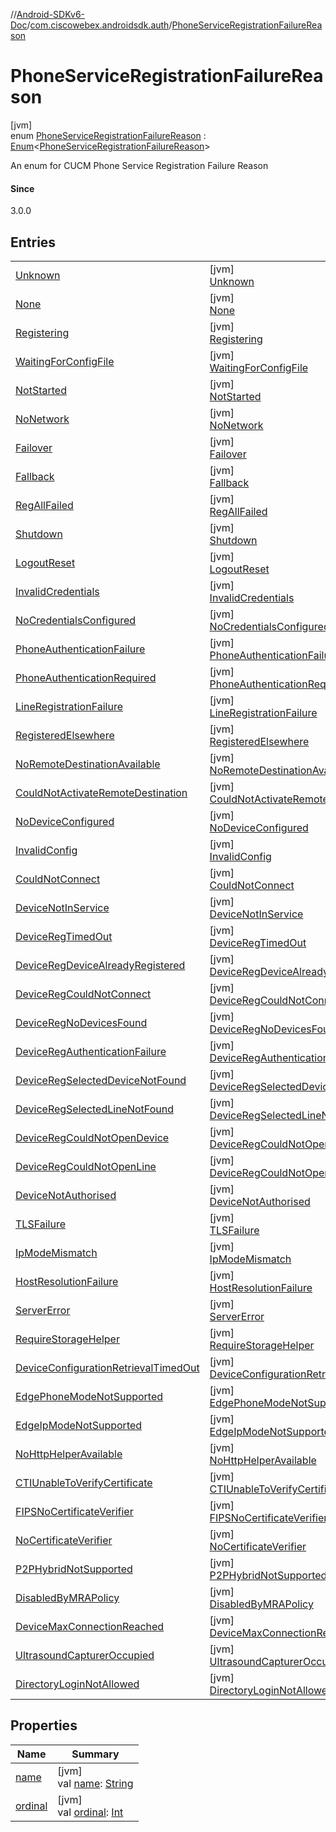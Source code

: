 //[Android-SDKv6-Doc](../../../index.md)/[com.ciscowebex.androidsdk.auth](../index.md)/[PhoneServiceRegistrationFailureReason](index.md)

# PhoneServiceRegistrationFailureReason

[jvm]\
enum [PhoneServiceRegistrationFailureReason](index.md) : [Enum](https://kotlinlang.org/api/latest/jvm/stdlib/kotlin/-enum/index.html)&lt;[PhoneServiceRegistrationFailureReason](index.md)&gt; 

An enum for CUCM Phone Service Registration Failure Reason

#### Since

3.0.0

## Entries

| | |
|---|---|
| [Unknown](-unknown/index.md) | [jvm]<br>[Unknown](-unknown/index.md) |
| [None](-none/index.md) | [jvm]<br>[None](-none/index.md) |
| [Registering](-registering/index.md) | [jvm]<br>[Registering](-registering/index.md) |
| [WaitingForConfigFile](-waiting-for-config-file/index.md) | [jvm]<br>[WaitingForConfigFile](-waiting-for-config-file/index.md) |
| [NotStarted](-not-started/index.md) | [jvm]<br>[NotStarted](-not-started/index.md) |
| [NoNetwork](-no-network/index.md) | [jvm]<br>[NoNetwork](-no-network/index.md) |
| [Failover](-failover/index.md) | [jvm]<br>[Failover](-failover/index.md) |
| [Fallback](-fallback/index.md) | [jvm]<br>[Fallback](-fallback/index.md) |
| [RegAllFailed](-reg-all-failed/index.md) | [jvm]<br>[RegAllFailed](-reg-all-failed/index.md) |
| [Shutdown](-shutdown/index.md) | [jvm]<br>[Shutdown](-shutdown/index.md) |
| [LogoutReset](-logout-reset/index.md) | [jvm]<br>[LogoutReset](-logout-reset/index.md) |
| [InvalidCredentials](-invalid-credentials/index.md) | [jvm]<br>[InvalidCredentials](-invalid-credentials/index.md) |
| [NoCredentialsConfigured](-no-credentials-configured/index.md) | [jvm]<br>[NoCredentialsConfigured](-no-credentials-configured/index.md) |
| [PhoneAuthenticationFailure](-phone-authentication-failure/index.md) | [jvm]<br>[PhoneAuthenticationFailure](-phone-authentication-failure/index.md) |
| [PhoneAuthenticationRequired](-phone-authentication-required/index.md) | [jvm]<br>[PhoneAuthenticationRequired](-phone-authentication-required/index.md) |
| [LineRegistrationFailure](-line-registration-failure/index.md) | [jvm]<br>[LineRegistrationFailure](-line-registration-failure/index.md) |
| [RegisteredElsewhere](-registered-elsewhere/index.md) | [jvm]<br>[RegisteredElsewhere](-registered-elsewhere/index.md) |
| [NoRemoteDestinationAvailable](-no-remote-destination-available/index.md) | [jvm]<br>[NoRemoteDestinationAvailable](-no-remote-destination-available/index.md) |
| [CouldNotActivateRemoteDestination](-could-not-activate-remote-destination/index.md) | [jvm]<br>[CouldNotActivateRemoteDestination](-could-not-activate-remote-destination/index.md) |
| [NoDeviceConfigured](-no-device-configured/index.md) | [jvm]<br>[NoDeviceConfigured](-no-device-configured/index.md) |
| [InvalidConfig](-invalid-config/index.md) | [jvm]<br>[InvalidConfig](-invalid-config/index.md) |
| [CouldNotConnect](-could-not-connect/index.md) | [jvm]<br>[CouldNotConnect](-could-not-connect/index.md) |
| [DeviceNotInService](-device-not-in-service/index.md) | [jvm]<br>[DeviceNotInService](-device-not-in-service/index.md) |
| [DeviceRegTimedOut](-device-reg-timed-out/index.md) | [jvm]<br>[DeviceRegTimedOut](-device-reg-timed-out/index.md) |
| [DeviceRegDeviceAlreadyRegistered](-device-reg-device-already-registered/index.md) | [jvm]<br>[DeviceRegDeviceAlreadyRegistered](-device-reg-device-already-registered/index.md) |
| [DeviceRegCouldNotConnect](-device-reg-could-not-connect/index.md) | [jvm]<br>[DeviceRegCouldNotConnect](-device-reg-could-not-connect/index.md) |
| [DeviceRegNoDevicesFound](-device-reg-no-devices-found/index.md) | [jvm]<br>[DeviceRegNoDevicesFound](-device-reg-no-devices-found/index.md) |
| [DeviceRegAuthenticationFailure](-device-reg-authentication-failure/index.md) | [jvm]<br>[DeviceRegAuthenticationFailure](-device-reg-authentication-failure/index.md) |
| [DeviceRegSelectedDeviceNotFound](-device-reg-selected-device-not-found/index.md) | [jvm]<br>[DeviceRegSelectedDeviceNotFound](-device-reg-selected-device-not-found/index.md) |
| [DeviceRegSelectedLineNotFound](-device-reg-selected-line-not-found/index.md) | [jvm]<br>[DeviceRegSelectedLineNotFound](-device-reg-selected-line-not-found/index.md) |
| [DeviceRegCouldNotOpenDevice](-device-reg-could-not-open-device/index.md) | [jvm]<br>[DeviceRegCouldNotOpenDevice](-device-reg-could-not-open-device/index.md) |
| [DeviceRegCouldNotOpenLine](-device-reg-could-not-open-line/index.md) | [jvm]<br>[DeviceRegCouldNotOpenLine](-device-reg-could-not-open-line/index.md) |
| [DeviceNotAuthorised](-device-not-authorised/index.md) | [jvm]<br>[DeviceNotAuthorised](-device-not-authorised/index.md) |
| [TLSFailure](-t-l-s-failure/index.md) | [jvm]<br>[TLSFailure](-t-l-s-failure/index.md) |
| [IpModeMismatch](-ip-mode-mismatch/index.md) | [jvm]<br>[IpModeMismatch](-ip-mode-mismatch/index.md) |
| [HostResolutionFailure](-host-resolution-failure/index.md) | [jvm]<br>[HostResolutionFailure](-host-resolution-failure/index.md) |
| [ServerError](-server-error/index.md) | [jvm]<br>[ServerError](-server-error/index.md) |
| [RequireStorageHelper](-require-storage-helper/index.md) | [jvm]<br>[RequireStorageHelper](-require-storage-helper/index.md) |
| [DeviceConfigurationRetrievalTimedOut](-device-configuration-retrieval-timed-out/index.md) | [jvm]<br>[DeviceConfigurationRetrievalTimedOut](-device-configuration-retrieval-timed-out/index.md) |
| [EdgePhoneModeNotSupported](-edge-phone-mode-not-supported/index.md) | [jvm]<br>[EdgePhoneModeNotSupported](-edge-phone-mode-not-supported/index.md) |
| [EdgeIpModeNotSupported](-edge-ip-mode-not-supported/index.md) | [jvm]<br>[EdgeIpModeNotSupported](-edge-ip-mode-not-supported/index.md) |
| [NoHttpHelperAvailable](-no-http-helper-available/index.md) | [jvm]<br>[NoHttpHelperAvailable](-no-http-helper-available/index.md) |
| [CTIUnableToVerifyCertificate](-c-t-i-unable-to-verify-certificate/index.md) | [jvm]<br>[CTIUnableToVerifyCertificate](-c-t-i-unable-to-verify-certificate/index.md) |
| [FIPSNoCertificateVerifier](-f-i-p-s-no-certificate-verifier/index.md) | [jvm]<br>[FIPSNoCertificateVerifier](-f-i-p-s-no-certificate-verifier/index.md) |
| [NoCertificateVerifier](-no-certificate-verifier/index.md) | [jvm]<br>[NoCertificateVerifier](-no-certificate-verifier/index.md) |
| [P2PHybridNotSupported](-p2-p-hybrid-not-supported/index.md) | [jvm]<br>[P2PHybridNotSupported](-p2-p-hybrid-not-supported/index.md) |
| [DisabledByMRAPolicy](-disabled-by-m-r-a-policy/index.md) | [jvm]<br>[DisabledByMRAPolicy](-disabled-by-m-r-a-policy/index.md) |
| [DeviceMaxConnectionReached](-device-max-connection-reached/index.md) | [jvm]<br>[DeviceMaxConnectionReached](-device-max-connection-reached/index.md) |
| [UltrasoundCapturerOccupied](-ultrasound-capturer-occupied/index.md) | [jvm]<br>[UltrasoundCapturerOccupied](-ultrasound-capturer-occupied/index.md) |
| [DirectoryLoginNotAllowed](-directory-login-not-allowed/index.md) | [jvm]<br>[DirectoryLoginNotAllowed](-directory-login-not-allowed/index.md) |

## Properties

| Name | Summary |
|---|---|
| [name](../../com.ciscowebex.androidsdk.team/-list-team-membership-result/-bad-request/index.md#-372974862%2FProperties%2F-411797461) | [jvm]<br>val [name](../../com.ciscowebex.androidsdk.team/-list-team-membership-result/-bad-request/index.md#-372974862%2FProperties%2F-411797461): [String](https://kotlinlang.org/api/latest/jvm/stdlib/kotlin/-string/index.html) |
| [ordinal](../../com.ciscowebex.androidsdk.team/-list-team-membership-result/-bad-request/index.md#-739389684%2FProperties%2F-411797461) | [jvm]<br>val [ordinal](../../com.ciscowebex.androidsdk.team/-list-team-membership-result/-bad-request/index.md#-739389684%2FProperties%2F-411797461): [Int](https://kotlinlang.org/api/latest/jvm/stdlib/kotlin/-int/index.html) |
